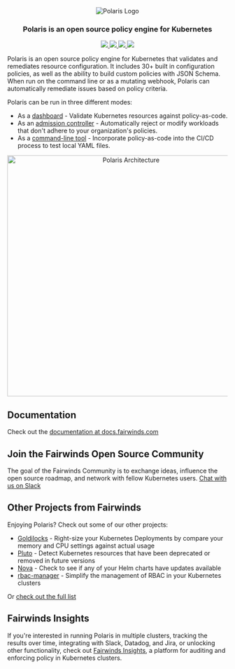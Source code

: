 <div align="center" class="no-border">
  <img src="https://polaris.docs.fairwinds.com/img/polaris-logo.png" alt="Polaris Logo">
  <br>
  <h3>Polaris is an open source policy engine for Kubernetes</h3>
  <a href="https://github.com/FairwindsOps/polaris/releases">
    <img src="https://img.shields.io/github/v/release/FairwindsOps/polaris">
  </a>
  <a href="https://goreportcard.com/report/github.com/FairwindsOps/polaris">
    <img src="https://goreportcard.com/badge/github.com/FairwindsOps/polaris">
  </a>
  <a href="https://circleci.com/gh/FairwindsOps/polaris">
    <img src="https://circleci.com/gh/FairwindsOps/polaris.svg?style=svg">
  </a>
  <a href="https://insights.fairwinds.com/gh/FairwindsOps/polaris">
    <img src="https://insights.fairwinds.com/v0/gh/FairwindsOps/polaris/badge.svg">
  </a>
</div>

Polaris is an open source policy engine for Kubernetes that validates and remediates resource configuration. It includes 30+ built in configuration policies, as well as the ability to build custom policies with JSON Schema. When run on the command line or as a mutating webhook, Polaris can automatically remediate issues based on policy criteria.

Polaris can be run in three different modes:
* As a [dashboard](https://polaris.docs.fairwinds.com/dashboard) - Validate Kubernetes resources against policy-as-code.
* As an [admission controller](https://polaris.docs.fairwinds.com/admission-controller) - Automatically reject or modify workloads that don't adhere to your organization's policies.
* As a [command-line tool](https://polaris.docs.fairwinds.com/infrastructure-as-code) - Incorporate policy-as-code into the CI/CD process to test local YAML files.
<p align="center">
  <img src="https://polaris.docs.fairwinds.com/img/architecture.svg" alt="Polaris Architecture" width="550"/>
</p>

## Documentation
Check out the [documentation at docs.fairwinds.com](https://polaris.docs.fairwinds.com)

<!-- Begin boilerplate -->
## Join the Fairwinds Open Source Community

The goal of the Fairwinds Community is to exchange ideas, influence the open source roadmap,
and network with fellow Kubernetes users.
[Chat with us on Slack](https://join.slack.com/t/fairwindscommunity/shared_invite/zt-2na8gtwb4-DGQ4qgmQbczQyB2NlFlYQQ)

## Other Projects from Fairwinds

Enjoying Polaris? Check out some of our other projects:
* [Goldilocks](https://github.com/FairwindsOps/Goldilocks) - Right-size your Kubernetes Deployments by compare your memory and CPU settings against actual usage
* [Pluto](https://github.com/FairwindsOps/Pluto) - Detect Kubernetes resources that have been deprecated or removed in future versions
* [Nova](https://github.com/FairwindsOps/Nova) - Check to see if any of your Helm charts have updates available
* [rbac-manager](https://github.com/FairwindsOps/rbac-manager) - Simplify the management of RBAC in your Kubernetes clusters

Or [check out the full list](https://www.fairwinds.com/open-source-software?utm_source=polaris&utm_medium=polaris&utm_campaign=polaris)
## Fairwinds Insights
If you're interested in running Polaris in multiple clusters,
tracking the results over time, integrating with Slack, Datadog, and Jira,
or unlocking other functionality, check out
[Fairwinds Insights](https://fairwinds.com/insights),
a platform for auditing and enforcing policy in Kubernetes clusters.
